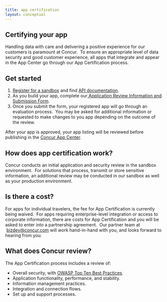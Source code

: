 ```yaml
---
title: app certification 
layout: conceptual
---
```

## Certifying your app
Handling data with care and delivering a positive experience for our customers is paramount at Concur.  To ensure an appropriate level of data security and good customer experience, all apps that integrate and appear in the App Center go through our App Certification process.

## Get started

1. [Register for a sandbox][1] and find [API documentation][2].
2. As you build your app, complete our[ Application Review Information and Submission Form][3].
3. Once you submit the form, your registered app will go through an evaluation process.  You may be asked for additional information or requested to make changes to you app depending on the outcome of the review.

After your app is approved, your app listing will be reviewed before publishing in the [Concur App Center][4]. 

## How does app certification work?

Concur conducts an initial application and security review in the sandbox environment.  For solutions that process, transmit or store sensitive information, an additional review may be conducted in our sandbox as well as your production environment. 

## Is there a cost?

For apps for individual travelers, the fee for App Certification is currently being waived.  For apps requiring enterprise-level integration or access to corporate information, there are costs for App Certification and you will be asked to enter into a partnership agreement.  Our partner team at  [bizdev@concur.com][5] will work hand-in-hand with you, and looks forward to hearing from you.

## What does Concur review?

The App Certification process includes a review of:

* Overall security, with [OWASP Top Ten Best Practices][6].
* Application functionality, performance, and stability.
* Information management practices.
* Integration and connection flows.
* Set up and support processes.

[1]: https://developer.concur.com/register
[2]: https://developer.concur.com/docs-and-resources/documentation
[3]: https://developer.concur.com/sites/default/files/Concur%20Application%20Submission%20Form.docx
[4]: https://www.concur.com/en-us/app-center
[5]: mailto:bizdev@concur.com
[6]: https://www.owasp.org/index.php/Category:OWASP_Top_Ten_Project#tab=How_Are_Companies-Projects-Vendors_Using_the_OWASP_Top_10
